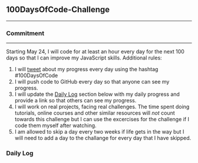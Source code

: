 ## 100DaysOfCode-Challenge

---  

### Commitment

---  
Starting May 24, I will code for at least an hour every day for the next 100 days so that I can improve my JavaScript skills. Additional rules:
1. I will [tweet](https://twitter.com/mariaionova) about my progress every day using the hashtag #100DaysOfCode
2. I will push code to GitHub every day so that anyone can see my progress.
3. I will update the [Daily Log](#daily-log) section below with my daily progress and provide a link so that others can see my progress.
4. I will work on real projects, facing real challenges. The time spent doing tutorials, online courses and other similar resources will _not_ count towards this challenge but I can use the excercises for the challenge if I code them myself after watching.
5. I am allowed to skip a day every two weeks if life gets in the way but I will need to add a day to the challange for every day that I have skipped. 

### Daily Log



